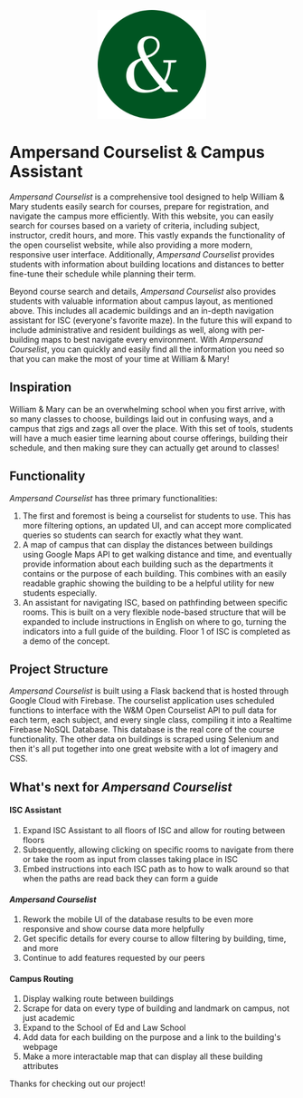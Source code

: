   <p align="center"><a href="http://williamandmary.net" target="_blank" rel="noopener noreferrer"><img src="static/favicon/android-chrome-192x192.png?raw=true" alt="re-frame logo"></a></p>

# Ampersand Courselist & Campus Assistant
*Ampersand Courselist* is a comprehensive tool designed to help William & Mary students easily search for courses, prepare for registration, and navigate the campus more efficiently. With this website, you can easily search for courses based on a variety of criteria, including subject, instructor, credit hours, and more. This vastly expands the functionality of the open courselist website, while also providing a more modern, responsive user interface. Additionally, *Ampersand Courselist* provides students with information about building locations and distances to better fine-tune their schedule while planning their term.

Beyond course search and details, *Ampersand Courselist* also provides students with valuable information about campus layout, as mentioned above. This includes all academic buildings and an in-depth navigation assistant for ISC (everyone's favorite maze). In the future this will expand to include administrative and resident buildings as well, along with per-building maps to best navigate every environment. With *Ampersand Courselist*, you can quickly and easily find all the information you need so that you can make the most of your time at William & Mary!

## Inspiration
William & Mary can be an overwhelming school when you first arrive, with so many classes to choose, buildings laid out in confusing ways, and a campus that zigs and zags all over the place. With this set of tools, students will have a much easier time learning about course offerings, building their schedule, and then making sure they can actually get around to classes!

## Functionality
*Ampersand Courselist* has three primary functionalities:
1. The first and foremost is being a courselist for students to use. This has more filtering options, an updated UI, and can accept more complicated queries so students can search for exactly what they want.
2. A map of campus that can display the distances between buildings using Google Maps API to get walking distance and time, and eventually provide information about each building such as the departments it contains or the purpose of each building. This combines with an easily readable graphic showing the building to be a helpful utility for new students especially.
3. An assistant for navigating ISC, based on pathfinding between specific rooms. This is built on a very flexible node-based structure that will be expanded to include instructions in English on where to go, turning the indicators into a full guide of the building. Floor 1 of ISC is completed as a demo of the concept.

## Project Structure
*Ampersand Courselist* is built using a Flask backend that is hosted through Google Cloud with Firebase. The courselist application uses scheduled functions to interface with the W&M Open Courselist API to pull data for each term, each subject, and every single class, compiling it into a Realtime Firebase NoSQL Database. This database is the real core of the course functionality. The other data on buildings is scraped using Selenium and then it's all put together into one great website with a lot of imagery and CSS.

## What's next for *Ampersand Courselist*
#### ISC Assistant
1. Expand ISC Assistant to all floors of ISC and allow for routing between floors
2. Subsequently, allowing clicking on specific rooms to navigate from there or take the room as input from classes taking place in ISC
3. Embed instructions into each ISC path as to how to walk around so that when the paths are read back they can form a guide

#### *Ampersand Courselist*
1. Rework the mobile UI of the database results to be even more responsive and show course data more helpfully
2. Get specific details for every course to allow filtering by building, time, and more
3. Continue to add features requested by our peers

#### Campus Routing
1. Display walking route between buildings
2. Scrape for data on every type of building and landmark on campus, not just academic
3. Expand to the School of Ed and Law School
4. Add data for each building on the purpose and a link to the building's webpage
5. Make a more interactable map that can display all these building attributes

Thanks for checking out our project!

